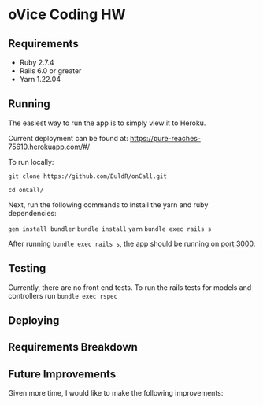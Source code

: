 # oVice Coding HW

## Requirements

 * Ruby 2.7.4
 * Rails 6.0 or greater
 * Yarn 1.22.04

## Running

The easiest way to run the app is to simply view it to Heroku.

Current deployment can be found at: https://pure-reaches-75610.herokuapp.com/#/

To run locally: 

`git clone https://github.com/DuldR/onCall.git`

`cd onCall/`

Next, run the following commands to install the yarn and ruby dependencies:

`gem install bundler`
`bundle install`
`yarn`
`bundle exec rails s`

After running `bundle exec rails s`, the app should be running on [port 3000](http://localhost:3000).

## Testing

Currently, there are no front end tests.
To run the rails tests for models and controllers run `bundle exec rspec`



## Deploying



## Requirements Breakdown



## Future Improvements

Given more time, I would like to make the following improvements:
